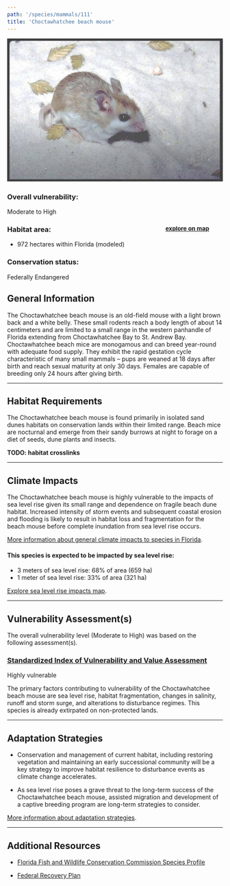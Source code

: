 ```yaml
---
path: '/species/mammals/111'
title: 'Choctawhatchee beach mouse'
---
```


<content-header icon="rodents" title="Choctawhatchee beach mouse" subtitle="Peromyscus polionotus allophrys"></content-header>

<div id="TopSection">

<div class="header-photo"><img src="111.jpg" alt="Photo for 111"/></div>

<div>

### Overall vulnerability:

<div class="vulnerability vulnerability-high">Moderate to High</div>

<h3>Habitat area: 
<a href="/species/mammals/111/map" style="float:right;font-size:smaller;margin-right: 2rem;">
<fa-icon name="map"></fa-icon>
explore on map
</a>
</h3>

-   972 hectares within Florida (modeled)


### Conservation status:

Federally Endangered

</div>
</div>

## General Information

The Choctawhatchee beach mouse is an old-field mouse with a light brown back and a white belly.  These small rodents reach a body length of about 14 centimeters and are limited to a small range in the western panhandle of Florida extending from Choctawhatchee Bay to St. Andrew Bay.  Choctawhatchee beach mice are monogamous and can breed year-round with adequate food supply.  They exhibit the rapid gestation cycle characteristic of many small mammals – pups are weaned at 18 days after birth and reach sexual maturity at only 30 days.  Females are capable of breeding only 24 hours after giving birth.

<hr />

## Habitat Requirements

The Choctawhatchee beach mouse is found primarily in isolated sand dunes habitats on conservation lands within their limited range.  Beach mice are nocturnal and emerge from their sandy burrows at night to forage on a diet of seeds, dune plants and insects.

**TODO: habitat crosslinks**

<hr />

## Climate Impacts

The Choctawhatchee beach mouse is highly vulnerable to the impacts of sea level rise given its small range and dependence on fragile beach dune habitat.  Increased intensity of storm events and subsequent coastal erosion and flooding is likely to result in habitat loss and fragmentation for the beach mouse before complete inundation from sea level rise occurs.

[More information about general climate impacts to species in Florida](/impacts/species).


#### This species is expected to be impacted by sea level rise:

- 3 meters of sea level rise: 68% of area (659 ha)
- 1 meter of sea level rise: 33% of area (321 ha)

[Explore sea level rise impacts map](/species/mammals/111/map).


<hr />

## Vulnerability Assessment(s)

The overall vulnerability level (Moderate to High) was based on the following assessment(s).
#### 
<div class="vulnerability-header">
<h3><a href="/impacts/vulnerability/sivva/species">Standardized Index of Vulnerability and Value Assessment</a></h3>
<div class="vulnerability vulnerability-high">Highly vulnerable</div>
</div> 

The primary factors contributing to vulnerability of the Choctawhatchee beach mouse  are sea level rise, habitat fragmentation, changes in salinity, runoff and storm surge, and alterations to disturbance regimes. This species is already extirpated on non-protected lands.


<hr />

## Adaptation Strategies

- Conservation and management of current habitat, including restoring vegetation and maintaining an early successional community will be a key strategy to improve habitat resilience to disturbance events as climate change accelerates.

- As sea level rise poses a grave threat to the long-term success of the Choctawhatchee beach mouse, assisted migration and development of a captive breeding program are long-term strategies to consider.

[More information about adaptation strategies](/strategies).

<hr />


## Additional Resources

- [Florida Fish and Wildlife Conservation Commission Species Profile](https://myfwc.com/wildlifehabitats/profiles/mammals/land/choctawhatchee-beach-mouse/)

- [Federal Recovery Plan](https://ecos.fws.gov/docs/recovery_plan/870812.pdf)
